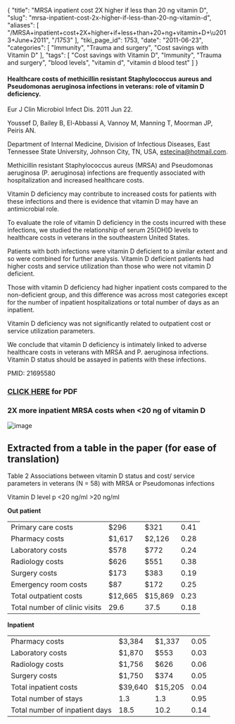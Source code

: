 {
    "title": "MRSA inpatient cost 2X higher if less than 20 ng vitamin D",
    "slug": "mrsa-inpatient-cost-2x-higher-if-less-than-20-ng-vitamin-d",
    "aliases": [
        "/MRSA+inpatient+cost+2X+higher+if+less+than+20+ng+vitamin+D+\u2013+June+2011",
        "/1753"
    ],
    "tiki_page_id": 1753,
    "date": "2011-06-23",
    "categories": [
        "Immunity",
        "Trauma and surgery",
        "Cost savings with Vitamin D"
    ],
    "tags": [
        "Cost savings with Vitamin D",
        "Immunity",
        "Trauma and surgery",
        "blood levels",
        "vitamin d",
        "vitamin d blood test"
    ]
}


#### Healthcare costs of methicillin resistant Staphylococcus aureus and Pseudomonas aeruginosa infections in veterans: role of vitamin D deficiency.

Eur J Clin Microbiol Infect Dis. 2011 Jun 22. 

Youssef D, Bailey B, El-Abbassi A, Vannoy M, Manning T, Moorman JP, Peiris AN.

Department of Internal Medicine, Division of Infectious Diseases, East Tennessee State University, Johnson City, TN, USA, estecina@hotmail.com.

Methicillin resistant Staphylococcus aureus (MRSA) and Pseudomonas aeruginosa (P. aeruginosa) infections are frequently associated with hospitalization and increased healthcare costs. 

Vitamin D deficiency may contribute to increased costs for patients with these infections and there is evidence that vitamin D may have an antimicrobial role. 

To evaluate the role of vitamin D deficiency in the costs incurred with these infections, we studied the relationship of serum 25(OH)D levels to healthcare costs in veterans in the southeastern United States. 

Patients with both infections were vitamin D deficient to a similar extent and so were combined for further analysis. Vitamin D deficient patients had higher costs and service utilization than those who were not vitamin D deficient. 

Those with vitamin D deficiency had higher inpatient costs compared to the non-deficient group, and this difference was across most categories except for the number of inpatient hospitalizations or total number of days as an inpatient. 

Vitamin D deficiency was not significantly related to outpatient cost or service utilization parameters. 

We conclude that vitamin D deficiency is intimately linked to adverse healthcare costs in veterans with MRSA and P. aeruginosa infections. Vitamin D status should be assayed in patients with these infections.

PMID:     21695580

### [CLICK HERE](https://www.VitaminDWiki.com/ttiki-download_file.php?fileId=1913) for PDF

### 2X more inpatient MRSA costs when <20 ng of vitamin D

<img src="https://d1bk1kqxc0sym.cloudfront.net/attachments/png/mrsa-costs.png" alt="image">

## Extracted from a table in the paper (for ease of translation)

Table 2  Associations between vitamin D status and cost/ service parameters in veterans (N = 58) with MRSA or Pseudomonas infections

Vitamin D level     p <20 ng/ml       >20 ng/ml

 **Out patient** 

| | | | |
| --- | --- | --- | --- |
| Primary care costs       | $296         | $321        | 0.41 |
| Pharmacy costs           | $1,617      | $2,126        | 0.28 |
| Laboratory costs           | $578      | $772            | 0.24 |
| Radiology costs              | $626        | $551           | 0.38 |
| Surgery costs                  | $173            | $383           | 0.19 |
| Emergency room costs         | $87             | $172      | 0.25 |
| Total outpatient costs         | $12,665     | $15,869   | 0.23 |
| Total number of clinic visits   | 29.6              | 37.5       | 0.18 |

 **Inpatient** 

| | | | |
| --- | --- | --- | --- |
| Pharmacy costs    | $3,384 | $1,337  | 0.05 |
| Laboratory costs       | $1,870      | $553         | 0.03 |
| Radiology costs          | $1,756        | $626           | 0.06 |
| Surgery costs  | $1,750   | $374          | 0.05 |
| Total inpatient costs      | $39,640      | $15,205       | 0.04 |
| Total number of stays      | 1.3               | 1.3               | 0.95 |
| Total number of inpatient days   | 18.5       | 10.2        | 0.14 |